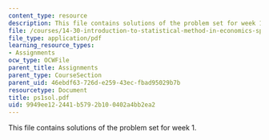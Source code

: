 ```yaml
---
content_type: resource
description: This file contains solutions of the problem set for week 1.
file: /courses/14-30-introduction-to-statistical-method-in-economics-spring-2006/9949ee122441b5792b100402a4bb2ea2_ps1sol.pdf
file_type: application/pdf
learning_resource_types:
- Assignments
ocw_type: OCWFile
parent_title: Assignments
parent_type: CourseSection
parent_uid: 46ebdf63-726d-e259-43ec-fbad95029b7b
resourcetype: Document
title: ps1sol.pdf
uid: 9949ee12-2441-b579-2b10-0402a4bb2ea2
---
```

This file contains solutions of the problem set for week 1.

